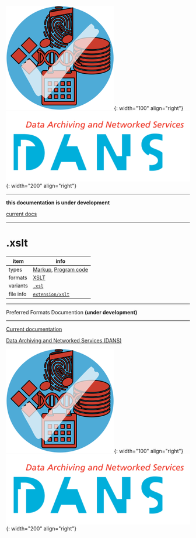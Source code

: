 ![img](../images/formats.png){: width="100" align="right"}
![img](../images/DANS.png){: width="200" align="right"}

---

**this documentation is under development**

[current docs]({{preferredFormats}})

---



# .xslt

item | info
--- | ---
types | [Markup](../dataTypes/markup.md), [Program code](../dataTypes/programCode.md)
formats | [XSLT](../fileFormats/xslt.md)
variants | [`.xsl`](../extensions/xsl.md)
file info | [`extension/xslt`]({{fileinfo}}/xslt)




---

Preferred Formats Documention **(under development)**

---

[Current documentation]({{preferredFormats}})

[Data Archiving and Networked Services (DANS)]({{dans}})

![img](../images/formats.png){: width="100" align="right"}
![img](../images/DANS.png){: width="200" align="right"}
